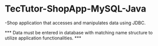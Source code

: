 # TecTutor-ShopApp-MySQL-Java

-Shop application that accesses and manipulates data using JDBC.

*** Data must be entered in database with matching name structure to utilize application functionalities. ***
